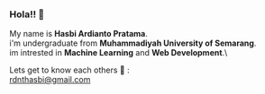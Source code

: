 ### Hola!! 👋

My name is **Hasbi Ardianto Pratama**.\
i'm undergraduate from **Muhammadiyah University of Semarang**.\
im intrested in **Machine Learning** and **Web Development**.\

Lets get to know each others 🤝 :\
rdnthasbi@gmail.com
